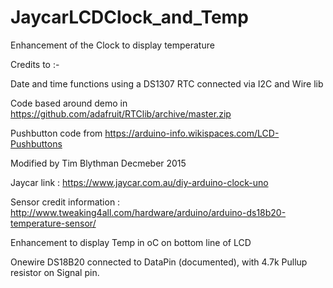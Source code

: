 # JaycarLCDClock_and_Temp

Enhancement of the Clock to display temperature

Credits to :-

Date and time functions using a DS1307 RTC connected via I2C and Wire lib

Code based around demo in https://github.com/adafruit/RTClib/archive/master.zip

Pushbutton code from https://arduino-info.wikispaces.com/LCD-Pushbuttons

Modified by Tim Blythman Decmeber 2015

Jaycar link : https://www.jaycar.com.au/diy-arduino-clock-uno

Sensor credit information : http://www.tweaking4all.com/hardware/arduino/arduino-ds18b20-temperature-sensor/

Enhancement to display Temp in oC on bottom line of LCD

Onewire DS18B20 connected to DataPin (documented), with 4.7k Pullup resistor on Signal pin.
